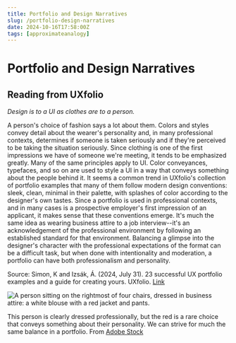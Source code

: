 ```yaml
---
title: Portfolio and Design Narratives
slug: /portfolio-design-narratives
date: 2024-10-16T17:58:00Z
tags: [approximateanalogy]
---
```


# Portfolio and Design Narratives
## Reading from UXfolio

*Design is to a UI as clothes are to a person.*

A person's choice of fashion says a lot about them. Colors and styles convey detail about the wearer's personality and, in many professional contexts, determines if someone is taken seriously and if they're perceived to be taking the situation seriously. Since clothing is one of the first impressions we have of someone we're meeting, it tends to be emphasized greatly. Many of the same principles apply to UI. Color conveyances, typefaces, and so on are used to style a UI in a way that conveys something about the people behind it. It seems a common trend in UXfolio's collection of portfolio examples that many of them follow modern design conventions: sleek, clean, minimal in their palette, with splashes of color according to the designer's own tastes. Since a portfolio is used in professional contexts, and in many cases is a prospective employer's first impression of an applicant, it makes sense that these conventions emerge. It's much the same idea as wearing business attire to a job interview--it's an acknowledgement of the professional environment by following an established standard for that environment. Balancing a glimpse into the designer's character with the professional expectations of the format can be a difficult task, but when done with intentionality and moderation, a portfolio can have both professionalism and personality.


Source: Simon, K and Izsák, Á. (2024, July 31). 23 successful UX portfolio examples and a guide for creating yours. UXfolio. [Link](https://blog.uxfol.io/ux-portfolio-examples/)


![A person sitting on the rightmost of four chairs, dressed in business attire: a white blouse with a red jacket and pants.](./images/portfoliosImage.jpeg)

This person is clearly dressed professionally, but the red is a rare choice that conveys something about their personality. We can strive for much the same balance in a portfolio. From [Adobe Stock](https://stock.adobe.com/search?k=job+interview&search_type=usertyped&asset_id=317001615)